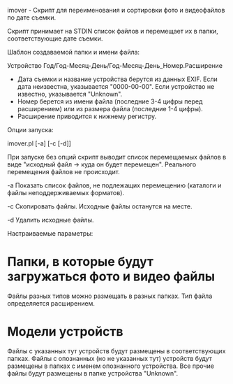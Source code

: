 imover - Скрипт для переименования и сортировки фото и видеофайлов по дате съемки.

Скрипт принимает на STDIN список файлов и перемещает их в папки, соответствующие дате съемки.

Шаблон создаваемой папки и имени файла:

Устройство Год/Год-Месяц-День/Год-Месяц-День_Номер.Расширение

- Дата съемки и название устройства берутся из данных EXIF. Если дата неизвестна, указывается "0000-00-00". Если устройство не известно, указывается "Unknown".
- Номер берется из имени файла (последние 3-4 цифры перед расширением) или из размера файла (последние 1-4 цифры).
- Расширение приводится к нижнему регистру.

Опции запуска:

imover.pl [-a] [-c [-d]]

При запуске без опций скрипт выводит список перемещаемых файлов в виде "исходный файл -> куда он будет перемещен". Реального перемещения файлов не происходит.

-a	Показать список файлов, не подлежащих перемещению (каталоги и файлы неподдерживаемых форматов).

-c	Скопировать файлы. Исходные файлы останутся на месте.

-d  Удалить исходные файлы.

Настраиваемые параметры:

# Папки, в которые будут загружаться фото и видео файлы
  Файлы разных типов можно размещать в разных папках. Тип файла определяется расширением.

# Модели устройств
  Файлы с указанных тут устройств будут размещены в соответствующих папках.
  Файлы с опознанных (но не указанных тут) устройств будут размещены в папках с именем опознанного устройства.
  Все прочие файлы будут размещены в папке устройства "Unknown".
